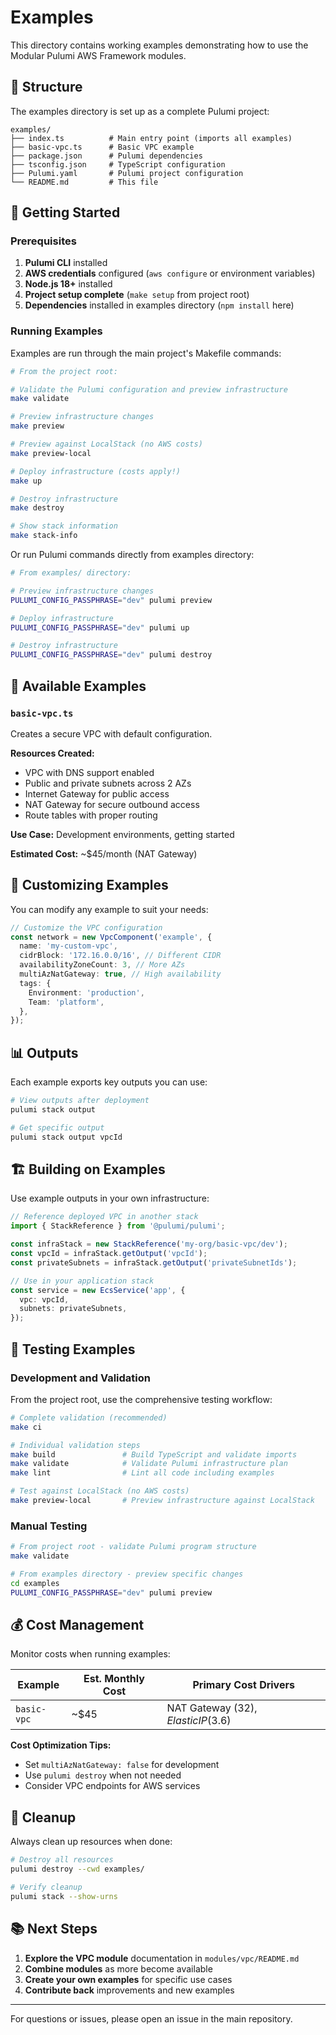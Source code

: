 # Examples

This directory contains working examples demonstrating how to use the Modular Pulumi AWS Framework modules.

## 📁 Structure

The examples directory is set up as a complete Pulumi project:

```
examples/
├── index.ts          # Main entry point (imports all examples)
├── basic-vpc.ts      # Basic VPC example
├── package.json      # Pulumi dependencies
├── tsconfig.json     # TypeScript configuration
├── Pulumi.yaml       # Pulumi project configuration
└── README.md         # This file
```

## 🚀 Getting Started

### Prerequisites

1. **Pulumi CLI** installed
2. **AWS credentials** configured (`aws configure` or environment variables)
3. **Node.js 18+** installed
4. **Project setup complete** (`make setup` from project root)
5. **Dependencies** installed in examples directory (`npm install` here)

### Running Examples

Examples are run through the main project's Makefile commands:

```bash
# From the project root:

# Validate the Pulumi configuration and preview infrastructure
make validate

# Preview infrastructure changes
make preview

# Preview against LocalStack (no AWS costs)
make preview-local

# Deploy infrastructure (costs apply!)
make up

# Destroy infrastructure
make destroy

# Show stack information
make stack-info
```

Or run Pulumi commands directly from examples directory:

```bash
# From examples/ directory:

# Preview infrastructure changes
PULUMI_CONFIG_PASSPHRASE="dev" pulumi preview

# Deploy infrastructure
PULUMI_CONFIG_PASSPHRASE="dev" pulumi up

# Destroy infrastructure
PULUMI_CONFIG_PASSPHRASE="dev" pulumi destroy
```

## 📁 Available Examples

### `basic-vpc.ts`

Creates a secure VPC with default configuration.

**Resources Created:**

- VPC with DNS support enabled
- Public and private subnets across 2 AZs
- Internet Gateway for public access
- NAT Gateway for secure outbound access
- Route tables with proper routing

**Use Case:** Development environments, getting started

**Estimated Cost:** ~$45/month (NAT Gateway)

## 🔧 Customizing Examples

You can modify any example to suit your needs:

```typescript
// Customize the VPC configuration
const network = new VpcComponent('example', {
  name: 'my-custom-vpc',
  cidrBlock: '172.16.0.0/16', // Different CIDR
  availabilityZoneCount: 3, // More AZs
  multiAzNatGateway: true, // High availability
  tags: {
    Environment: 'production',
    Team: 'platform',
  },
});
```

## 📊 Outputs

Each example exports key outputs you can use:

```bash
# View outputs after deployment
pulumi stack output

# Get specific output
pulumi stack output vpcId
```

## 🏗️ Building on Examples

Use example outputs in your own infrastructure:

```typescript
// Reference deployed VPC in another stack
import { StackReference } from '@pulumi/pulumi';

const infraStack = new StackReference('my-org/basic-vpc/dev');
const vpcId = infraStack.getOutput('vpcId');
const privateSubnets = infraStack.getOutput('privateSubnetIds');

// Use in your application stack
const service = new EcsService('app', {
  vpc: vpcId,
  subnets: privateSubnets,
});
```

## 🧪 Testing Examples

### Development and Validation

From the project root, use the comprehensive testing workflow:

```bash
# Complete validation (recommended)
make ci

# Individual validation steps
make build               # Build TypeScript and validate imports
make validate            # Validate Pulumi infrastructure plan
make lint                # Lint all code including examples

# Test against LocalStack (no AWS costs)
make preview-local       # Preview infrastructure against LocalStack
```

### Manual Testing

```bash
# From project root - validate Pulumi program structure
make validate

# From examples directory - preview specific changes
cd examples
PULUMI_CONFIG_PASSPHRASE="dev" pulumi preview
```

## 💰 Cost Management

Monitor costs when running examples:

| Example     | Est. Monthly Cost | Primary Cost Drivers                 |
| ----------- | ----------------- | ------------------------------------ |
| `basic-vpc` | ~$45              | NAT Gateway ($32), Elastic IP ($3.6) |

**Cost Optimization Tips:**

- Set `multiAzNatGateway: false` for development
- Use `pulumi destroy` when not needed
- Consider VPC endpoints for AWS services

## 🚨 Cleanup

Always clean up resources when done:

```bash
# Destroy all resources
pulumi destroy --cwd examples/

# Verify cleanup
pulumi stack --show-urns
```

## 📚 Next Steps

1. **Explore the VPC module** documentation in `modules/vpc/README.md`
2. **Combine modules** as more become available
3. **Create your own examples** for specific use cases
4. **Contribute back** improvements and new examples

---

For questions or issues, please open an issue in the main repository.
 